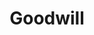 ---
title: "Goodwill"
url: /albuquerque/goodwill-juan-tabo-boulevard-northeast/
shop: Gebrauchtwaren
---